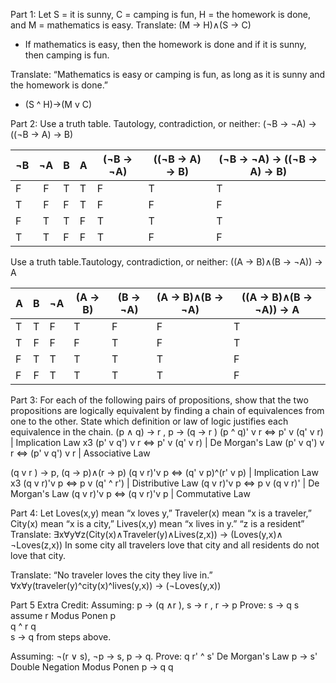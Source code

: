 Part 1: Let S = it is sunny, C = camping is fun, H = the homework is
done, and M = mathematics is easy.
Translate: (M → H)∧(S → C)
- If mathematics is easy, then the homework is done and if it is sunny, then camping is fun.

Translate: “Mathematics is easy or camping is fun, as long as it is sunny and the homework is done.”

- (S ^ H)→(M v C)


Part 2:
Use a truth table. Tautology, contradiction, or neither: (¬B → ¬A) → ((¬B → A) → B)

| ¬B | ¬A | B | A | (¬B → ¬A) | ((¬B → A) → B) | (¬B → ¬A) → ((¬B → A) → B) |
|----|:--:|---|---|-----------|----------------|----------------------------|
|  F |  F | T | T |     F     |        T       |              T             |
|  T |  F | F | T |     F     |        F       |              F             |
|  F |  T | T | F |     T     |        T       |              T             |
|  T |  T | F | F |     T     |        F       |              F             |

Use a truth table.Tautology, contradiction, or neither: ((A → B)∧(B → ¬A)) → A

| A | B | ¬A | (A → B) | (B → ¬A) | (A → B)∧(B → ¬A) | ((A → B)∧(B → ¬A)) → A |
|---|:-:|----|---------|----------|------------------|------------------------|
| T | T |  F |    T    |     F    |         F        |            T           |
| T | F |  F |    F    |     T    |         F        |            T           |
| F | T | T  |    T    |     T    |         T        |            F           |
| F | F | T  |    T    |     T    |         T        |            F           |

Part 3: For each of the following pairs of propositions, show that the
two propositions are logically equivalent by finding a chain of equivalences from one
to the other. State which definition or law of logic justifies each equivalence in the
chain.
(p ∧ q) → r , p → (q → r )
(p ^ q)' v r <=> p' v (q' v r)  | Implication Law x3
(p' v q') v r <=> p' v (q' v r) | De Morgan's Law
(p' v q') v r <=> (p' v q') v r | Associative Law

(q v r ) → p, (q → p)∧(r → p)
(q v r)'v p <=> (q' v p)^(r' v p) | Implication Law x3
(q v r)'v p <=> p v (q' ^ r')     | Distributive Law
(q v r)'v p <=> p v (q v r)'      | De Morgan's Law
(q v r)'v p <=> (q v r)'v p       | Commutative Law

Part 4: Let Loves(x,y) mean “x loves y,” Traveler(x) mean “x is a traveler,”
City(x) mean “x is a city,” Lives(x,y) mean “x lives in y.” “z is a resident”
Translate: ∃x∀y∀z(City(x)∧Traveler(y)∧Lives(z,x)) → (Loves(y,x)∧ ¬Loves(z,x))
In some city all travelers love that city and all residents do not love that city.

Translate: “No traveler loves the city they live in.”
∀x∀y(traveler(y)^city(x)^lives(y,x)) → (¬Loves(y,x))


Part 5 Extra Credit: 
Assuming: p → (q ∧r ), s → r , r → p
Prove: s → q
s   assume
r   Modus Ponen
p   
q ^ r 
q   
s → q from steps above.  

Assuming: ¬(r ∨ s), ¬p → s, p → q. 
Prove: q
r' ^ s' De Morgan's Law
p → s'  Double Negation Modus Ponen
p → q
q

